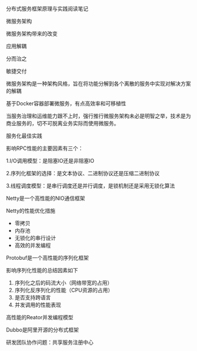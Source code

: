 分布式服务框架原理与实践阅读笔记



微服务架构

微服务架构带来的改变

应用解耦

分而治之

敏捷交付

微服务架构是一种架构风格，旨在将功能分解到各个离散的服务中实现对解决方案的解耦

基于Docker容器部署微服务，有点高效率和可移植性

当服务治理和运维能力跟不上时，强行推行微服务架构未必是明智之举，技术是为商业服务的，切不可脱离业务实际而使用微服务。

服务化最佳实践

影响RPC性能的主要因素有三个：

1.I/O调用模型：是阻塞IO还是非阻塞IO

2.序列化框架的选择：是文本协议、二进制协议还是压缩二进制协议

3.线程调度模型：是串行调度还是并行调度，是锁机制还是采用无锁化算法



Netty是一个高性能的NIO通信框架

Netty的性能优化措施

- 零拷贝
- 内存池
- 无锁化的串行设计
- 高效的并发编程

Protobuf是一个高性能的序列化框架

影响序列化性能的总结因素如下

1. 序列化之后的码流大小（网络带宽的占用）
2. 序列化反序列化的性能（CPU资源的占用）
3. 是否支持跨语言
4. 并发调用的性能表现

高性能的Reator并发编程模型



Dubbo是阿里开源的分布式框架

研发团队协作问题：共享服务注册中心

